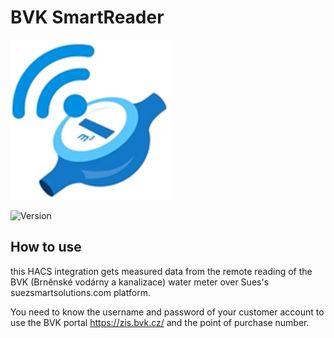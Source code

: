 # BVK SmartReader

![Logo](custom_components/bvk_smartreader/icon.png)

![Version](https://img.shields.io/badge/version-1.0.23-blue)

## How to use

this HACS integration gets measured data from the remote reading of the BVK (Brněnské vodárny a kanalizace) water meter over Sues's suezsmartsolutions.com platform.

You need to know the username and password of your customer account to use the BVK portal https://zis.bvk.cz/ and the point of purchase number.


